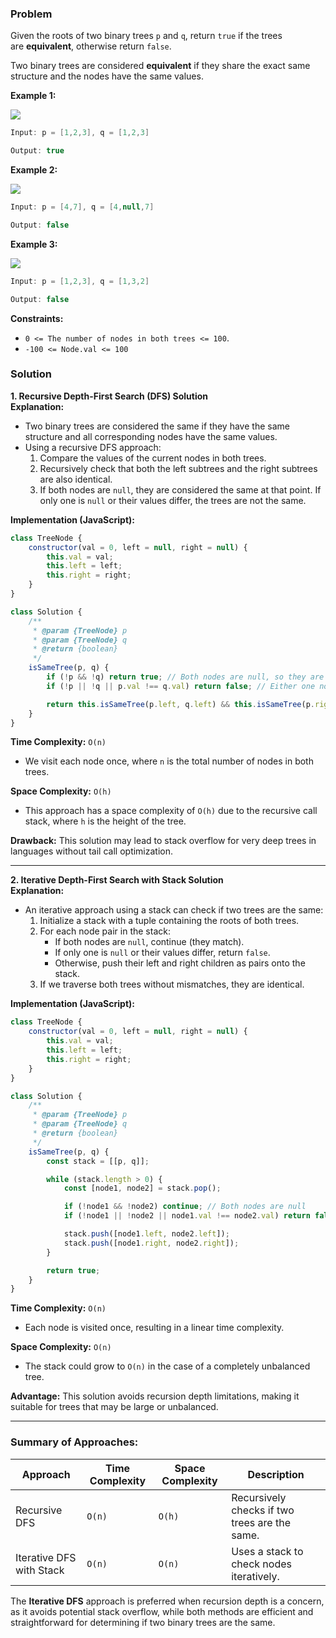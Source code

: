 ### Problem
Given the roots of two binary trees `p` and `q`, return `true` if the trees are **equivalent**, otherwise return `false`.

Two binary trees are considered **equivalent** if they share the exact same structure and the nodes have the same values.

**Example 1:**

![](https://imagedelivery.net/CLfkmk9Wzy8_9HRyug4EVA/e78fc10c-4692-471f-5261-61e9be4f3a00/public)

```java
Input: p = [1,2,3], q = [1,2,3]

Output: true
```


**Example 2:**

![](https://imagedelivery.net/CLfkmk9Wzy8_9HRyug4EVA/0b0ee764-c643-46ff-cb3f-86ce8b58ab00/public)

```java
Input: p = [4,7], q = [4,null,7]

Output: false
```


**Example 3:**

![](https://imagedelivery.net/CLfkmk9Wzy8_9HRyug4EVA/4d811f95-0488-490b-1f4f-fc5489df0f00/public)

```java
Input: p = [1,2,3], q = [1,3,2]

Output: false
```


**Constraints:**

- `0 <= The number of nodes in both trees <= 100`.
- `-100 <= Node.val <= 100`

### Solution

**1. Recursive Depth-First Search (DFS) Solution**  
**Explanation:**  
- Two binary trees are considered the same if they have the same structure and all corresponding nodes have the same values.
- Using a recursive DFS approach:
  1. Compare the values of the current nodes in both trees.
  2. Recursively check that both the left subtrees and the right subtrees are also identical.
  3. If both nodes are `null`, they are considered the same at that point. If only one is `null` or their values differ, the trees are not the same.
  
**Implementation (JavaScript):**

```javascript
class TreeNode {
    constructor(val = 0, left = null, right = null) {
        this.val = val;
        this.left = left;
        this.right = right;
    }
}

class Solution {
    /**
     * @param {TreeNode} p
     * @param {TreeNode} q
     * @return {boolean}
     */
    isSameTree(p, q) {
        if (!p && !q) return true; // Both nodes are null, so they are the same
        if (!p || !q || p.val !== q.val) return false; // Either one node is null, or values are different

        return this.isSameTree(p.left, q.left) && this.isSameTree(p.right, q.right);
    }
}
```

**Time Complexity:** `O(n)`  
- We visit each node once, where `n` is the total number of nodes in both trees.

**Space Complexity:** `O(h)`  
- This approach has a space complexity of `O(h)` due to the recursive call stack, where `h` is the height of the tree.

**Drawback:** This solution may lead to stack overflow for very deep trees in languages without tail call optimization.

---

**2. Iterative Depth-First Search with Stack Solution**  
**Explanation:**  
- An iterative approach using a stack can check if two trees are the same:
  1. Initialize a stack with a tuple containing the roots of both trees.
  2. For each node pair in the stack:
     - If both nodes are `null`, continue (they match).
     - If only one is `null` or their values differ, return `false`.
     - Otherwise, push their left and right children as pairs onto the stack.
  3. If we traverse both trees without mismatches, they are identical.

**Implementation (JavaScript):**

```javascript
class TreeNode {
    constructor(val = 0, left = null, right = null) {
        this.val = val;
        this.left = left;
        this.right = right;
    }
}

class Solution {
    /**
     * @param {TreeNode} p
     * @param {TreeNode} q
     * @return {boolean}
     */
    isSameTree(p, q) {
        const stack = [[p, q]];

        while (stack.length > 0) {
            const [node1, node2] = stack.pop();

            if (!node1 && !node2) continue; // Both nodes are null
            if (!node1 || !node2 || node1.val !== node2.val) return false; // Mismatch

            stack.push([node1.left, node2.left]);
            stack.push([node1.right, node2.right]);
        }

        return true;
    }
}
```

**Time Complexity:** `O(n)`  
- Each node is visited once, resulting in a linear time complexity.

**Space Complexity:** `O(n)`  
- The stack could grow to `O(n)` in the case of a completely unbalanced tree.

**Advantage:** This solution avoids recursion depth limitations, making it suitable for trees that may be large or unbalanced.

---

### Summary of Approaches:

| Approach                        | Time Complexity | Space Complexity | Description                                |
|---------------------------------|-----------------|------------------|--------------------------------------------|
| Recursive DFS                   | `O(n)`          | `O(h)`          | Recursively checks if two trees are the same.  |
| Iterative DFS with Stack        | `O(n)`          | `O(n)`          | Uses a stack to check nodes iteratively.       |

The **Iterative DFS** approach is preferred when recursion depth is a concern, as it avoids potential stack overflow, while both methods are efficient and straightforward for determining if two binary trees are the same.
